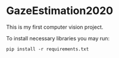 # GazeEstimation2020

This is my first computer vision project.

To install necessary libraries you may run:
```
pip install -r requirements.txt
```
